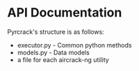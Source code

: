 # API Documentation

Pyrcrack's structure is as follows:

- executor.py - Common python methods
- models.py - Data models
- a file for each aircrack-ng utility
